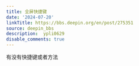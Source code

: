 ```yaml
---
title: 全屏快捷键
date: '2024-07-20'
linkTitle: https://bbs.deepin.org/en/post/275351
source: deepin_bbs
description:  ypli0629 
disable_comments: true
---
```

有没有快捷键或者方法
